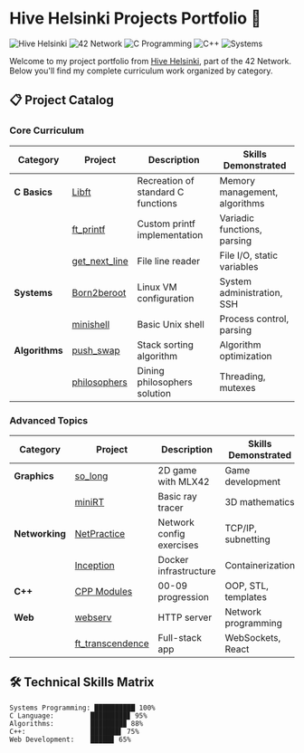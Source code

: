 # Hive Helsinki Projects Portfolio 🐝

![Hive Helsinki](https://img.shields.io/badge/Hive-Helsinki-8A2BE2)
![42 Network](https://img.shields.io/badge/42_Network-000000)
![C Programming](https://img.shields.io/badge/C-00599C)
![C++](https://img.shields.io/badge/C++-00599C)
![Systems](https://img.shields.io/badge/Systems-FF6600)

Welcome to my project portfolio from [Hive Helsinki](https://www.hive.fi/), part of the 42 Network. Below you'll find my complete curriculum work organized by category.

## 📋 Project Catalog

### Core Curriculum

| Category       | Project | Description | Skills Demonstrated |
|---------------|---------|-------------|---------------------|
| **C Basics**  | [Libft](https://github.com/yourusername/libft) | Recreation of standard C functions | Memory management, algorithms |
|               | [ft_printf](https://github.com/yourusername/ft_printf) | Custom printf implementation | Variadic functions, parsing |
|               | [get_next_line](https://github.com/yourusername/gnl) | File line reader | File I/O, static variables |
| **Systems**   | [Born2beroot](https://github.com/yourusername/born2beroot) | Linux VM configuration | System administration, SSH |
|               | [minishell](https://github.com/yourusername/minishell) | Basic Unix shell | Process control, parsing |
| **Algorithms**| [push_swap](https://github.com/yourusername/push_swap) | Stack sorting algorithm | Algorithm optimization |
|               | [philosophers](https://github.com/yourusername/philosophers) | Dining philosophers solution | Threading, mutexes |

### Advanced Topics

| Category       | Project | Description | Skills Demonstrated |
|---------------|---------|-------------|---------------------|
| **Graphics**  | [so_long](https://github.com/yourusername/so_long) | 2D game with MLX42 | Game development |
|               | [miniRT](https://github.com/yourusername/miniRT) | Basic ray tracer | 3D mathematics |
| **Networking**| [NetPractice](https://github.com/yourusername/netpractice) | Network config exercises | TCP/IP, subnetting |
|               | [Inception](https://github.com/yourusername/inception) | Docker infrastructure | Containerization |
| **C++**       | [CPP Modules](https://github.com/yourusername/cpp) | 00-09 progression | OOP, STL, templates |
| **Web**       | [webserv](https://github.com/yourusername/webserv) | HTTP server | Network programming |
|               | [ft_transcendence](https://github.com/yourusername/transcendence) | Full-stack app | WebSockets, React |

## 🛠️ Technical Skills Matrix

```text
Systems Programming: ██████████ 100%
C Language:         █████████▊ 95%
Algorithms:         ████████▉ 88%
C++:                ███████▌ 75%
Web Development:    █████▊ 65%
